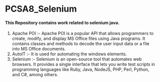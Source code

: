 # PCSA8_Selenium
#### This Repository contains work related to selenium java.
1) Apache POI :- Apache POI is a popular API that allows programmers to create, modify, and display MS Office files using Java programs. It contains classes and methods to decode the user input data or a file into MS Office documents.
2) AutoIT :- It is used for automating the windows elements.
3) Selenium :- Selenium is an open-source tool that automates web browsers. It provides a single interface that lets you write test scripts in programming languages like Ruby, Java, NodeJS, PHP, Perl, Python, and C#, among others.
